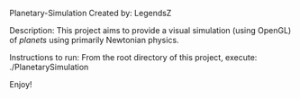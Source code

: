 Planetary-Simulation
Created by: LegendsZ

Description:
This project aims to provide a visual simulation (using OpenGL) of *planets* using primarily Newtonian physics.

Instructions to run:
From the root directory of this project, execute:
./PlanetarySimulation

Enjoy!